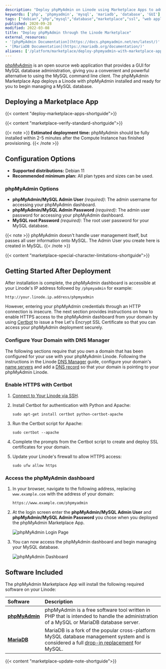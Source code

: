 ```yaml
---
description: "Deploy phpMyAdmin on Linode using Marketplace Apps to administer your MySQL database with a convenient and powerful GUI web application."
keywords: ['php', 'phpmyadmin', 'mysql', 'mariadb', 'database', 'GUI']
tags: ["debian","php","mysql","database","marketplace","ssl", "web applications","linode platform", "cloud manager"]
published: 2020-09-28
modified: 2022-03-08
title: "Deploy phpMyAdmin through the Linode Marketplace"
external_resources:
- '[phpMyAdmin Documentation](https://docs.phpmyadmin.net/en/latest/)'
- '[MariaDB Documentation](https://mariadb.org/documentation/)'
aliases: ['/platform/marketplace/deploy-phpmyadmin-with-marketplace-apps/', '/platform/one-click/deploy-phpmyadmin-with-one-click-apps/', '/guides/deploy-phpmyadmin-with-one-click-apps/', '/guides/deploy-phpmyadmin-with-marketplace-apps/','/guides/phpmyadmin-marketplace-app/']
---
```


[phpMyAdmin](https://www.phpmyadmin.net/) is an open source web application that provides a GUI for MySQL database administration, giving you a convenient and powerful alternative to using the MySQL command line client. The phpMyAdmin Marketplace App deploys a Linode with phpMyAdmin installed and ready for you to begin managing a MySQL database.

## Deploying a Marketplace App

{{< content "deploy-marketplace-apps-shortguide">}}

{{< content "marketplace-verify-standard-shortguide">}}

{{< note >}}
**Estimated deployment time:** phpMyAdmin should be fully installed within 2-5 minutes after the Compute Instance has finished provisioning.
{{< /note >}}

## Configuration Options

- **Supported distributions:** Debian 11
- **Recommended minimum plan:** All plan types and sizes can be used.

### phpMyAdmin Options

- **phpMyAdmin/MySQL Admin User** *(required)*: The admin username for accessing your phpMyAdmin dashboard.
- **phpMyAdmin/MySQL Admin Password** *(required)*: The admin user password for accessing your phpMyAdmin dashboard.
- **MySQL root Password** *(required)*: The root user password for your MySQL database.

{{< note >}}
phpMyAdmin doesn't handle user management itself, but passes all user information onto MySQL. The Admin User you create here is created in MySQL.
{{< /note >}}

{{< content "marketplace-special-character-limitations-shortguide">}}

## Getting Started After Deployment

After installation is complete, the phpMyAdmin dashboard is accessible at your Linode's IP address followed by `/phpmyadmin` for example:

    http://your.linode.ip.address/phpmyadmin

However, entering your phpMyAdmin credentials through an HTTP connection is insecure. The next section provides instructions on how to enable HTTPS access to the phpMyAdmin dashboard from your domain by using [Certbot](https://certbot.eff.org/) to issue a free Let's Encrypt SSL Certificate so that you can access your phpMyAdmin deployment securely.

### Configure Your Domain with DNS Manager

The following sections require that you own a domain that has been configured for your use with your phpMyAdmin Linode. Following the instructions in the Linode [DNS Manager](/docs/products/networking/dns-manager/) guide, configure your domain's [name servers](/docs/products/networking/dns-manager/guides/authoritative-name-servers/) and add a [DNS record](/docs/products/networking/dns-manager/guides/manage-dns-records/) so that your domain is pointing to your phpMyAdmin Linode.

### Enable HTTPS with Certbot

1.  [Connect to Your Linode via SSH](/docs/products/compute/compute-instances/guides/set-up-and-secure/#connect-to-the-instance).

1.  Install Certbot for authentication with Python and Apache:

        sudo apt-get install certbot python-certbot-apache

1.  Run the Certbot script for Apache:

        sudo certbot --apache

1.  Complete the prompts from the Certbot script to create and deploy SSL certificates for your domain.

1.  Update your Linode's firewall to allow HTTPS access:

        sudo ufw allow https

### Access the phpMyAdmin dashboard

1.  In your browser, navigate to the following address, replacing `www.example.com` with the address of your domain:

        https://www.example.com/phpmyadmin

1.  At the login screen enter the **phpMyAdmin/MySQL Admin User** and **phpMyAdmin/MySQL Admin Password** you chose when you deployed the phpMyAdmin Marketplace App.

    ![phpMyAdmin Login Page](phpmyadmin-login.png "The phpMyAdmin Login Page.")

1.  You can now access the phpMyAdmin dashboard and begin managing your MySQL database.

    ![phpMyAdmin Dashboard](phpmyadmin-dashboard.png "The phpMyAdmin Dashboard.")

## Software Included

The phpMyAdmin Marketplace App will install the following required software on your Linode:

| **Software** | **Description** |
|:--------------|:------------|
| [**phpMyAdmin**](https://docs.phpmyadmin.net/en/latest/) | phpMyAdmin is a free software tool written in PHP that is intended to handle the administration of a MySQL or MariaDB database server.  |
| [**MariaDB**](https://mariadb.org/documentation/) | MariaDB is a fork of the popular cross-platform MySQL database management system and is considered a full [drop-in replacement](https://mariadb.com/kb/en/mariadb-vs-mysql-features/) for MySQL. |

{{< content "marketplace-update-note-shortguide">}}